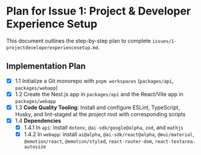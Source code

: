 # Plan for Issue 1: Project & Developer Experience Setup

This document outlines the step-by-step plan to complete `issues/1-projectdeveloperexperiencesetup.md`.

## Implementation Plan

- [x] 1.1 Initialize a Git monorepo with `pnpm workspaces` (`packages/api`, `packages/webapp`)
- [x] 1.2 Create the Nest.js app in `packages/api` and the React/Vite app in `packages/webapp`
- [x] 1.3 **Code Quality Tooling**: Install and configure ESLint, TypeScript, Husky, and lint-staged at the project root with corresponding scripts
- [x] 1.4 **Dependencies**
  - [x] 1.4.1 In `api`: install `dotenv`, `@ai-sdk/google@alpha`, `zod`, and `mathjs`
  - [x] 1.4.2 In `webapp`: install `ai@alpha`, `@ai-sdk/react@alpha`, `@mui/material`, `@emotion/react`, `@emotion/styled`, `react-router-dom`, `react-textarea-autosize`
